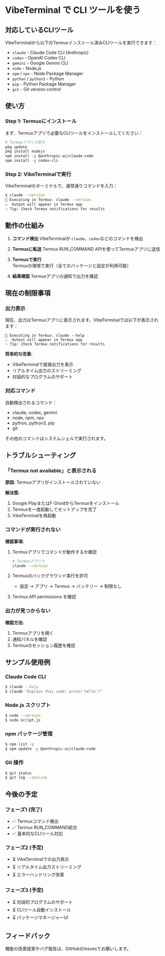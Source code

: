 # VibeTerminal で CLI ツールを使う

## 対応しているCLIツール

VibeTerminalから以下のTermuxインストール済みCLIツールを実行できます：

- `claude` - Claude Code CLI (Anthropic)
- `codex` - OpenAI Codex CLI
- `gemini` - Google Gemini CLI
- `node` - Node.js
- `npm` / `npx` - Node Package Manager
- `python` / `python3` - Python
- `pip` - Python Package Manager
- `git` - Git version control

## 使い方

### Step 1: Termuxにインストール

まず、Termuxアプリで必要なCLIツールをインストールしてください：

```bash
# Termuxアプリで実行
pkg update
pkg install nodejs
npm install -g @anthropic-ai/claude-code
npm install -g codex-cli
```

### Step 2: VibeTerminalで実行

VibeTerminalのターミナルで、通常通りコマンドを入力：

```bash
$ claude --version
📱 Executing in Termux: claude --version
⚠️  Output will appear in Termux app
💡 Tip: Check Termux notifications for results
```

## 動作の仕組み

1. **コマンド検出**
   VibeTerminalが `claude`、`codex`などのコマンドを検出

2. **Termuxに転送**
   Termux RUN_COMMAND APIを使ってTermuxアプリに送信

3. **Termuxで実行**
   Termuxの環境で実行（全てのパッケージと設定が利用可能）

4. **結果確認**
   Termuxアプリの通知で出力を確認

## 現在の制限事項

### 出力表示

現在、出力はTermuxアプリに表示されます。VibeTerminalでは以下が表示されます：

```
📱 Executing in Termux: claude --help
⚠️  Output will appear in Termux app
💡 Tip: Check Termux notifications for results
```

**将来的な改善:**
- VibeTerminalで直接出力を表示
- リアルタイム出力のストリーミング
- 対話的なプログラムのサポート

### 対応コマンド

自動検出されるコマンド：
- claude, codex, gemini
- node, npm, npx
- python, python3, pip
- git

その他のコマンドはシステムシェルで実行されます。

## トラブルシューティング

### 「Termux not available」と表示される

**原因:** Termuxアプリがインストールされていない

**解決策:**
1. Google PlayまたはF-DroidからTermuxをインストール
2. Termuxを一度起動してセットアップを完了
3. VibeTerminalを再起動

### コマンドが実行されない

**確認事項:**
1. Termuxアプリでコマンドが動作するか確認
   ```bash
   # Termuxアプリで
   claude --version
   ```

2. Termuxのバックグラウンド実行を許可
   - 設定 → アプリ → Termux → バッテリー → 制限なし

3. Termux:API permissions を確認

### 出力が見つからない

**確認方法:**
1. Termuxアプリを開く
2. 通知パネルを確認
3. Termuxのセッション履歴を確認

## サンプル使用例

### Claude Code CLI

```bash
$ claude --help
$ claude "Explain this code: print('hello')"
```

### Node.js スクリプト

```bash
$ node --version
$ node script.js
```

### npm パッケージ管理

```bash
$ npm list -g
$ npm update -g @anthropic-ai/claude-code
```

### Git 操作

```bash
$ git status
$ git log --oneline
```

## 今後の予定

### フェーズ1 (完了)
- ✅ Termuxコマンド検出
- ✅ Termux RUN_COMMAND統合
- ✅ 基本的なCLIツール対応

### フェーズ2 (予定)
- ⏳ VibeTerminalでの出力表示
- ⏳ リアルタイム出力ストリーミング
- ⏳ エラーハンドリング改善

### フェーズ3 (予定)
- ⏳ 対話的プログラムのサポート
- ⏳ CLIツール自動インストール
- ⏳ パッケージマネージャーUI

## フィードバック

機能の改善提案やバグ報告は、GitHubのIssuesでお願いします。
